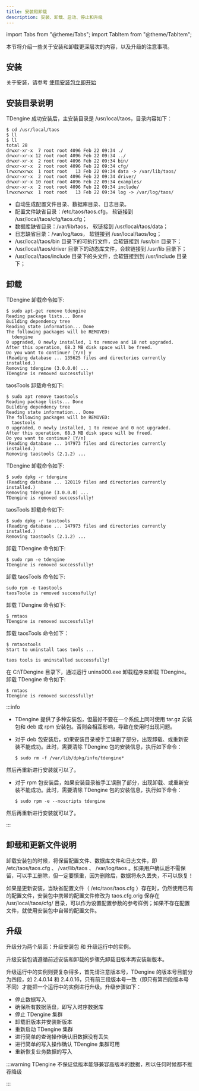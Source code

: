 ```yaml
---
title: 安装和卸载
description: 安装、卸载、启动、停止和升级
---
```


import Tabs from "@theme/Tabs";
import TabItem from "@theme/TabItem";

本节将介绍一些关于安装和卸载更深层次的内容，以及升级的注意事项。

## 安装

关于安装，请参考 [使用安装包立即开始](../../get-started/package)



## 安装目录说明

TDengine 成功安装后，主安装目录是 /usr/local/taos，目录内容如下：

```
$ cd /usr/local/taos
$ ll
$ ll
total 28
drwxr-xr-x  7 root root 4096 Feb 22 09:34 ./
drwxr-xr-x 12 root root 4096 Feb 22 09:34 ../
drwxr-xr-x  2 root root 4096 Feb 22 09:34 bin/
drwxr-xr-x  2 root root 4096 Feb 22 09:34 cfg/
lrwxrwxrwx  1 root root   13 Feb 22 09:34 data -> /var/lib/taos/
drwxr-xr-x  2 root root 4096 Feb 22 09:34 driver/
drwxr-xr-x 10 root root 4096 Feb 22 09:34 examples/
drwxr-xr-x  2 root root 4096 Feb 22 09:34 include/
lrwxrwxrwx  1 root root   13 Feb 22 09:34 log -> /var/log/taos/
```

- 自动生成配置文件目录、数据库目录、日志目录。
- 配置文件缺省目录：/etc/taos/taos.cfg， 软链接到 /usr/local/taos/cfg/taos.cfg；
- 数据库缺省目录：/var/lib/taos， 软链接到 /usr/local/taos/data；
- 日志缺省目录：/var/log/taos， 软链接到 /usr/local/taos/log；
- /usr/local/taos/bin 目录下的可执行文件，会软链接到 /usr/bin 目录下；
- /usr/local/taos/driver 目录下的动态库文件，会软链接到 /usr/lib 目录下；
- /usr/local/taos/include 目录下的头文件，会软链接到到 /usr/include 目录下；

## 卸载

<Tabs>
<TabItem label="apt-get 卸载" value="aptremove">

TDengine 卸载命令如下:

```
$ sudo apt-get remove tdengine
Reading package lists... Done
Building dependency tree       
Reading state information... Done
The following packages will be REMOVED:
  tdengine
0 upgraded, 0 newly installed, 1 to remove and 18 not upgraded.
After this operation, 68.3 MB disk space will be freed.
Do you want to continue? [Y/n] y
(Reading database ... 135625 files and directories currently installed.)
Removing tdengine (3.0.0.0) ...
TDengine is removed successfully!

```

taosTools 卸载命令如下:

```
$ sudo apt remove taostools
Reading package lists... Done
Building dependency tree
Reading state information... Done
The following packages will be REMOVED:
  taostools
0 upgraded, 0 newly installed, 1 to remove and 0 not upgraded.
After this operation, 68.3 MB disk space will be freed.
Do you want to continue? [Y/n]
(Reading database ... 147973 files and directories currently installed.)
Removing taostools (2.1.2) ...
```

</TabItem>
<TabItem label="Deb 卸载" value="debuninst">

TDengine 卸载命令如下:

```
$ sudo dpkg -r tdengine
(Reading database ... 120119 files and directories currently installed.)
Removing tdengine (3.0.0.0) ...
TDengine is removed successfully!

```

taosTools 卸载命令如下:

```
$ sudo dpkg -r taostools
(Reading database ... 147973 files and directories currently installed.)
Removing taostools (2.1.2) ...
```

</TabItem>

<TabItem label="RPM 卸载" value="rpmuninst">

卸载 TDengine 命令如下:

```
$ sudo rpm -e tdengine
TDengine is removed successfully!
```

卸载 taosTools 命令如下:

```
sudo rpm -e taostools
taosToole is removed successfully!
```

</TabItem>

<TabItem label="tar.gz 卸载" value="taruninst">

卸载 TDengine 命令如下:

```
$ rmtaos
TDengine is removed successfully!
```

卸载 taosTools 命令如下：

```
$ rmtaostools
Start to uninstall taos tools ...

taos tools is uninstalled successfully!
```

</TabItem>

<TabItem label="Windows 卸载" value="windows">
在 C:\TDengine 目录下，通过运行 unins000.exe 卸载程序来卸载 TDengine。
</TabItem>

<TabItem label="Mac 卸载" value="mac">
卸载 TDengine 命令如下:

```
$ rmtaos
TDengine is removed successfully!
```

</TabItem>
</Tabs>

:::info

- TDengine 提供了多种安装包，但最好不要在一个系统上同时使用 tar.gz 安装包和 deb 或 rpm 安装包。否则会相互影响，导致在使用时出现问题。

- 对于 deb 包安装后，如果安装目录被手工误删了部分，出现卸载、或重新安装不能成功。此时，需要清除 TDengine 包的安装信息，执行如下命令：

  ```
  $ sudo rm -f /var/lib/dpkg/info/tdengine*
  ```

然后再重新进行安装就可以了。

- 对于 rpm 包安装后，如果安装目录被手工误删了部分，出现卸载、或重新安装不能成功。此时，需要清除 TDengine 包的安装信息，执行如下命令：

  ```
  $ sudo rpm -e --noscripts tdengine
  ```

然后再重新进行安装就可以了。

:::

## 卸载和更新文件说明

卸载安装包的时候，将保留配置文件、数据库文件和日志文件，即 /etc/taos/taos.cfg 、 /var/lib/taos 、 /var/log/taos 。如果用户确认后不需保留，可以手工删除，但一定要慎重，因为删除后，数据将永久丢失，不可以恢复！

如果是更新安装，当缺省配置文件（ /etc/taos/taos.cfg ）存在时，仍然使用已有的配置文件，安装包中携带的配置文件修改为 taos.cfg.orig 保存在 /usr/local/taos/cfg/ 目录，可以作为设置配置参数的参考样例；如果不存在配置文件，就使用安装包中自带的配置文件。

## 升级
升级分为两个层面：升级安装包 和 升级运行中的实例。

升级安装包请遵循前述安装和卸载的步骤先卸载旧版本再安装新版本。

升级运行中的实例则要复杂得多，首先请注意版本号，TDengine 的版本号目前分为四段，如 2.4.0.14 和 2.4.0.16，只有前三段版本号一致（即只有第四段版本号不同）才能把一个运行中的实例进行升级。升级步骤如下：
- 停止数据写入
- 确保所有数据落盘，即写入时序数据库
- 停止 TDengine 集群
- 卸载旧版本并安装新版本
- 重新启动 TDengine 集群
- 进行简单的查询操作确认旧数据没有丢失 
- 进行简单的写入操作确认 TDengine 集群可用
- 重新恢复业务数据的写入

:::warning
TDengine 不保证低版本能够兼容高版本的数据，所以任何时候都不推荐降级

:::
